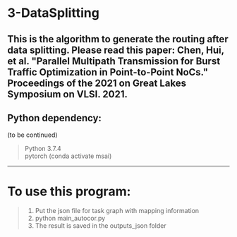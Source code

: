 # 3-DataSplitting  
This is the algorithm to generate the routing after data splitting. Please read this paper: Chen, Hui, et al. "Parallel Multipath Transmission for Burst Traffic Optimization in Point-to-Point NoCs." Proceedings of the 2021 on Great Lakes Symposium on VLSI. 2021.  
------------------------------------
## Python dependency:  
(to be continued)  
> Python 3.7.4  
> pytorch (conda activate msai)  
---------------------------
# To use this program:  
> 1. Put the json file for task graph with mapping information  
> 2. python main_autocor.py  
> 3. The result is saved in the outputs_json folder

